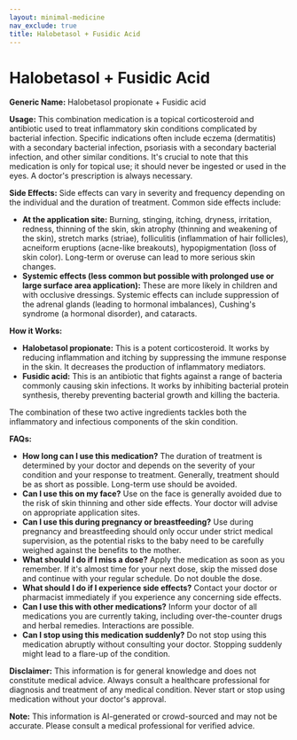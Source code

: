 ```yaml
---
layout: minimal-medicine
nav_exclude: true
title: Halobetasol + Fusidic Acid
---
```


# Halobetasol + Fusidic Acid

**Generic Name:** Halobetasol propionate + Fusidic acid

**Usage:** This combination medication is a topical corticosteroid and antibiotic used to treat inflammatory skin conditions complicated by bacterial infection.  Specific indications often include eczema (dermatitis) with a secondary bacterial infection, psoriasis with a secondary bacterial infection, and other similar conditions.  It's crucial to note that this medication is only for topical use; it should never be ingested or used in the eyes.  A doctor's prescription is always necessary.

**Side Effects:**  Side effects can vary in severity and frequency depending on the individual and the duration of treatment. Common side effects include:

* **At the application site:** Burning, stinging, itching, dryness, irritation, redness, thinning of the skin, skin atrophy (thinning and weakening of the skin),  stretch marks (striae), folliculitis (inflammation of hair follicles), acneiform eruptions (acne-like breakouts), hypopigmentation (loss of skin color).  Long-term or overuse can lead to more serious skin changes.
* **Systemic effects (less common but possible with prolonged use or large surface area application):** These are more likely in children and with occlusive dressings. Systemic effects can include suppression of the adrenal glands (leading to hormonal imbalances), Cushing's syndrome (a hormonal disorder), and cataracts.


**How it Works:**

* **Halobetasol propionate:** This is a potent corticosteroid. It works by reducing inflammation and itching by suppressing the immune response in the skin.  It decreases the production of inflammatory mediators.
* **Fusidic acid:** This is an antibiotic that fights against a range of bacteria commonly causing skin infections.  It works by inhibiting bacterial protein synthesis, thereby preventing bacterial growth and killing the bacteria.

The combination of these two active ingredients tackles both the inflammatory and infectious components of the skin condition.

**FAQs:**

* **How long can I use this medication?**  The duration of treatment is determined by your doctor and depends on the severity of your condition and your response to treatment.  Generally, treatment should be as short as possible.  Long-term use should be avoided.
* **Can I use this on my face?**  Use on the face is generally avoided due to the risk of skin thinning and other side effects.  Your doctor will advise on appropriate application sites.
* **Can I use this during pregnancy or breastfeeding?** Use during pregnancy and breastfeeding should only occur under strict medical supervision, as the potential risks to the baby need to be carefully weighed against the benefits to the mother.
* **What should I do if I miss a dose?**  Apply the medication as soon as you remember. If it's almost time for your next dose, skip the missed dose and continue with your regular schedule. Do not double the dose.
* **What should I do if I experience side effects?** Contact your doctor or pharmacist immediately if you experience any concerning side effects.
* **Can I use this with other medications?**  Inform your doctor of all medications you are currently taking, including over-the-counter drugs and herbal remedies.  Interactions are possible.
* **Can I stop using this medication suddenly?**  Do not stop using this medication abruptly without consulting your doctor.  Stopping suddenly might lead to a flare-up of the condition.


**Disclaimer:** This information is for general knowledge and does not constitute medical advice. Always consult a healthcare professional for diagnosis and treatment of any medical condition.  Never start or stop using medication without your doctor's approval.


**Note:** This information is AI-generated or crowd-sourced and may not be accurate. Please consult a medical professional for verified advice.